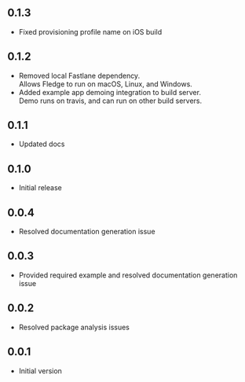 ## 0.1.3

- Fixed provisioning profile name on iOS build

## 0.1.2

- Removed local Fastlane dependency.  
Allows Fledge to run on macOS, Linux, and Windows.
- Added example app demoing integration to build server.  
Demo runs on travis, and can run on other build servers.

## 0.1.1

- Updated docs

## 0.1.0

- Initial release

## 0.0.4

- Resolved documentation generation issue

## 0.0.3

- Provided required example and resolved documentation generation issue

## 0.0.2

- Resolved package analysis issues

## 0.0.1

- Initial version
